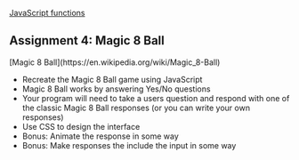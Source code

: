 [JavaScript functions](https://owenroberts.github.io/mmp310/week4/index.html)

<h2>Assignment 4: Magic 8 Ball</h2>
[Magic 8 Ball](https://en.wikipedia.org/wiki/Magic_8-Ball)
<ul>
	<li>Recreate the Magic 8 Ball game using JavaScript</li>
	<li>Magic 8 Ball works by answering Yes/No questions</li>
	<li>Your program will need to take a users question and respond with one of the classic Magic 8 Ball responses (or you can write your own responses)</li>
	<li>Use CSS to design the interface</li>
	<li>Bonus: Animate the response in some way</li>
	<li>Bonus: Make responses the include the input in some way</li>
</ul>
